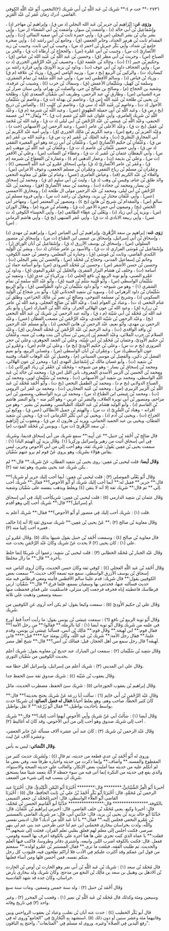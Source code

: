 ٢٧٣٦ -** خت م ٤:** شَرِيك بْن عَبد اللَّهِ بْن أَبي شَرِيك (٢)النخعي، أَبُو عَبْد اللَّهِ الكوفي القاضي. أدرك زمان عُمَر بْن عَبْد الْعَزِيزِ.

**ورَوَى عَن:** إِبْرَاهِيم بْن جرير بْن عَبد الله البجلي (د س ق) ، وإبراهيم بْن مهاجر (د) ، وإِسْمَاعِيل بْن أَبي خالد (د) ، وأشعث بْن سوار، وأشعث بْن أَبي الشعثاء (ر س) ، وأَبِي بشر بيان بْن بشر البجلي (س ق) ، وأَبِي حمزة ثابت بْن أَبي صفية الثمالي (ت) ، وأَبِي المقدام ثابت بْن هرمز الحداد، وجابر الجعفي (ق) ، وجامع بْن أَبي راشد (د) ، وأَبِي صخرة جامع بْن شداد، وأَبِي بَكْر جبريل بْن احمر (د س) ، وحبيب بْن أَبي ثابت، وحبيب بْن زيد الأَنْصارِيّ (ت س) ، وحبيب بْن أَبي عَمْرة (س) ، والحجاج بْن أرطاة (ت ق) ، والحر بن الصباح (س) ، وحريث بْن أَبي مطر (ق) ، وحسين بْن عَبد اللَّهِ بْن عُبَيد الله بْن عباس (ق) ، وحكيم بْن جبير (١) (ت) ، وخالد بْن علقمة (ق) ، وخصيف بْن عَبْد الرَّحْمَنِ الجزري (د ت س) ، وأَبِي الجحاف داود بْن أَبي عوف (ت) ، وداود بْن يزيد الأَودِيّ، وأَبِي فزارة راشد بن كيسان(د ت) ، والركين بْن الربيع (بخ د س) ، وزبيد اليامي (س ق) ، وزياد بْن علاقة (م ق) ، وزياد بْن فياض (د) ، وسالم الأفطس (مد س) ، وأَبِي عَبد اللَّهِ سَلَمَة بْن تمام الشقري، وسلمة بْن كهيل، وسُلَيْمان الأعمش (ق) ، وسماك بْن حرب (٤) ، وشبيب بْن غرقدة، وشعبة بن الحجاج (م) ، وصالح بن صالح بْن حي، والصلت بْن بهرام، وأبي سنان ضرار بْن مرة الشيباني (س) ، وطارق بْن عبد الرحمن، وطريف أبي سُفْيَان السعدي (ق) ، وطلحة بْن يحيى بْن طلحة بْن عُبَيد اللَّه (س ق) ، وعاصم بْن بهدلة (ت ق) ، وعاصم بْن سُلَيْمان الأحول (د ت) ، وعاصم بْن عُبَيد اللَّه (د سي ق) ، وغاصم بْن كليب (٤) ، والعباس بْن ذريح (بخ د س ق) ، وعَبد اللَّهِ بْن أَبي جميلة الطهوي (عس) ، وعبد اللَّه بْن شبرمة (م ق) ، وعَبْد اللَّهِ بْن شَرِيك العامري، وأَبِي علوان عَبد اللَّهِ بْن عصم (ت ق) ،** ويُقال:** ابن عصمة الحنفي، وعَبْد اللَّهِ بْن عِيسَى بْن عَبْد الرَّحْمَنِ بْن أَبي ليلى (د ت ق) ، وعَبد الله بْن مُحَمد بْن عَقِيل (بخ ت ق) ، وعَبْد الأعلى بْن عامر (عس) ، وعبد الرحمن ابن الأصبهاني (خت د) ، وعَبْد العزيز بْن رفيع (س) ، وعبد الكريم بْن مَالِك الجزري (ق) ، وأَبِي أمية عَبْد الكريم بْن أَبي المخارق البَصْرِيّ (ت) ، وعَبد المَلِك بْن عُمَير (م ت س ق) ، وعُبَيد الله بن عُمَر (تم س ق) ، وعُثْمَان بْن حكيم الأَنْصارِيّ (س) ، وعُثْمَان بْن أَبي زرعة وهو ابن المغيرة الثقفي (د س ق) ، وأَبِي حصين عُثْمَان بْن عاصم (د ت ق) ، وعُثْمَان بْن عَبد اللَّهِ بْن موهب (تم س) ، وأبي اليقظان عثمان بْن عُمَير (د ت ق) ، وعطاء بْن السائب (س) ، وعلي بْن الأقمر (ت س) ، وعلي بْن بذيمة (ت) ، وعمار الدهني (م ٤) ، وعمارة بْن القعقاع بْن شبرمة (م ق) ، وعُمَر بْن عامر الأَنْصارِيّ (د ق) ،وأبي إسحاق عَمْرو بْن عَبد اللَّهِ السبيعي (٤) ، وعِمْران بْن مسلم بْن رياح الثقفي، وعِمْران بْن مسلم الجعفي، وعوف الأعرابي (س) ، والعلاء بْن عَبْد الكريم (قد) ، وعياش العامري (عس) ، وغنام بْن طلق بْن معاوية النخعي والد طلق بْن غنام، وقيس بْن وهب (د ق) ، وليث بْن أَبي سليم (ي ق) ، ومحمد بْن إسحاق بْن يسار، ومحمد بْن جحادة (ت) ، ومحمد بْن سعد الأَنْصارِيّ (فق) ، ومحمد بْن عَبْد الرَّحْمَنِ بْن أَبي ليلى، ومحمد بْن عَبْد الرحمن مولى ال طلحة (د) ، ومخارق الأحمسي (عس) ، وأَبِي عُثْمَان مختار بْن يزيد، ومخول بْن راشد (ت س) ، وأَبِي فروة مسلم بْن سالم (س) ، والمقدام بْن شريح بْن هانئ (بخ ٤) ، ومنصور بْن المعتمر (س) ، ومهاجر أبي الْحَسَنِ (بخ) ، وميمون أبي حمزة الأَعور (ت ق) ، وهشام بْن عروة (م) ، وهلال الوزان (س) ، ويزيد بْن أَبي زياد (د) ، ويَعْلَى بْن عطاء الطائفي (م) ، وأَبِي الحسناء الكوفي (د ت عس) ، وأَبِي ربيعة الايادي (د ت ق) ، وأَبِي عُمَر المنبهي (بخ ق) ، وأَبِي هاشم الرماني (س) .

**رَوَى عَنه:** إبراهيم بن سعد الزُّهْرِيّ، وإبراهيم بْن أَبي العباس (س) ، وإبراهيم بْن مهدي (د) ، وإسحاق بْن أَبي إسرائيل، وإسحاق بن عيسى ابن الطباع (ت س) ، وإسحاق بْن منصور السلولي (س) ، وإسحاق بْن يوسف الأزرق (د ق) ، وإِسْمَاعِيل بْن أبان الوراق (ر) ، وإِسْمَاعِيل بْن مُوسَى الفزاري (د ت ق) ، والأسود بن عامر شاذان (د ت) ، وبشر بْن الْوَلِيد الكندي القاضي، وثابت بْن مُوسَى (ق) ، وجبارة بْن المغلس، وجعفر بْن حميد الكوفي، وحاتم بْن إسماعيل المدني، وحجاج بْن مُحَمَّد (س) ، والحسن بْن بشر البجلي (ت) ، وحسين بْن حسن الأشقر (س) ، وحسين بْن مُحَمَّد المروذي (س) ،وأبو أسامة حماد بْن أسامة (ت) ، وخلف بْن هشام البزار المقرئ، والخليل بْن عَمْرو البغوي (ق) ، وداود بْن عَمْرو الضبي، وأبو توبة الربيع بْن نافع الحلبي (د) ، وزكرياء بْن عدي (ق) ، وسَعِيد بْن سُلَيْمان الواسطي (س) ، وأَبُو قُتَيبة سَلْم بْن قتيبة (ق) ، وأَبُو عَبْد اللَّهِ سلمة بْن تمام الشقري (١) - وهو من شيوخه - وأَبُو داود سُلَيْمان بْن داود الطيالسي (ق) ، وأَبُو الربيع سُلَيْمان بْن داود الزهراني (د) ، وسويد بْن سَعِيد الحدثاني (ق) ، وأَبُو بدر شجاع بْن الْوَلِيد السكوني (د) ، وشريح بْن مسلمة التنوخي، وصالح بْن نصر بْن مَالِك الخزاعي، وطلق بْن غنام النخعي (د ت) ، وعباد بْن العوام (مد) ، وعَبْد اللَّهِ بْن صَالِح العجلي، وعبد الله بْن عامر بْن زرارة (ق) ، وعبد الله بْن عون الهلالي الخراز، وعَبْد اللَّهِ بْن المبارك (س) ، وأبو بكر عَبد الله بْن مُحَمَّد بْن أَبي شَيْبَة (م د ق) ، وابْنه عبد الرحمن بْن شَرِيك بْن عَبد اللَّهِ النخعي (بخ) ، وعَبْد الرحمن بْن شَيْبَة الجدي، وعَبْد الرَّحْمَنِ بْن مصعب القطان (عس) ، وعَبْد الرحمن بن مهدي، وأَبُو نعيم، عَبْد الرحمن بْن هانئ النخعي (د) ، وأَبُو مسلم عَبْد الرحمن بْن واقد الواقدي (ت) ، وعَبد الرحيم بْن عَبْد الرَّحْمَنِ بْن مُحَمَّد المحاربي (ق) ، وعَبْد السلام بْن حرب الملائي، وعَبْد المنعم بْن إدريس بْن سنان ابْن بنت وهب بْن منبه، وعُثْمَان بْن حكيم الأَودِيّ، وعثمان بْن مُحَمَّدِ بْنِ أَبي شَيْبَة، وعلي بْن الجعد الجوهري، وعلي بْن حجر المروزي (بخ م ت س) ، وعلي بْن حكيم الأَودِيّ (بخ م) ، وعلي بْن قادم (ص) ، وعَمْرو بْن عون الواسطي(د س) ، وعِمْران بْن أبان الواسطي (ص) ، وغسابن الربيع، وأبو نعيم الفضل بْن دكين، والفضل بْن موسى السيناني (م) ، وفضيل بْن عَبْد الوهاب القناد، وقتيبة بْن سَعِيد (ت) ، وأبو غسان مالك بْن إِسْمَاعِيل النهدي (ي) ، ومحرز بْن عون الهلالي، ومحمد بْن إسحاق بْن يسار - وهو من شيوخه - ومُحَمَّد بْن جَعْفَر بْن زياد الوركاني (د) ، ومحمد بْن الحسن بْن الزبير الأسدي المعروف بابن التل (س ق) ، ومحمد بْن خالد بْن عَبد اللَّهِ الواسطي، ومحمد بن سَعِيد ابن الأصبهاني (ت) ، ومحمد بْن سُلَيْمان لوين، ومحمد بْن الصباح الدولابي (بخ م د) ، ومحمد بْن الطفيل النخعي (بخ ت) ، وأَبُو أَحْمَد مُحَمَّد بْن عَبد اللَّهِ بْن الزبير الزبيري (س) ، ومحمد بْن عُبَيد المحاربي (ت) ، ومحمد بن عُمَر ابن الرومي (ت) ، ومحمد بْن عِيسَى ابن الطباع (د س) ، ومحمد بْن يزيد الواسطي، ومنصور بْن أَبي مزاحم، ومنصور بْن أَبي نويرة العلاف، والنضر بْن عربي - وهو أكبر منه - وأَبُو النضر هاشم بْن القاسم (د) ، وأبو الوليد هشام بْن عَبد المَلِك الطيالسي، وهشيم بْن بشير - وهو من أقرانه - وهناد بْن السَّرِيّ (د ت س) ، والهيثم بْن جميل الأنطاكي (عس ق) ، ووكيع بْن الجراح (ت) ، ويحيى بْن آدم (د) ، ويحيى بْن أَبي بُكَيْر الكرماني (ت ق) ، ويحيى بْن سَعِيد القطان، ويحيى بن عبد الحميد الحماني، ويزيد بْن هارون (د س ق) ، ويعقوب بْن إِبْرَاهِيم بْن سعد الزُّهْرِيّ (ت س) ، ويونس بْن مُحَمَّد المؤدب (م) .

قال صَالِح بْن أَحْمَد بْن حنبل،** عَن أَبِيهِ:** سمع شَرِيك من أبي إسحاق قديما، وشَرِيك فِي أبي إسحاق أثبت من زهير وإسرائيل وزكريا (١) .وَقَال يزيد بْن الهيثم البادا (١) : سمعت يحيى بْن مَعِين يَقُول: شَرِيك ثقة، وهو أحب إلي من أبي الأَحوص وجرير، ليس يقاس هؤلاء بشَرِيك، وهو يروي عَنْ قوم لم يرو عنهم سُفْيَان.

**وَقَال أيضا:** قلت ليحيى بْن مَعِين: روى يحيى بْن سَعِيد القطان، عَنْ شَرِيك.** قال:** لم يكن شَرِيك عند يحيى بشيءٍ، وهو ثقة ثقة (٢) .

وَقَال أَبُو يَعْلَى الموصلي (٣) : قلت ليحيى بْن مَعِين: أيما أحب إليك جرير أو شَرِيك؟** قال:** جرير.** فقيل له:** أيما أحب إليك شَرِيك أو أَبُو الأحوص؟** فقال:** شَرِيك أحب إلي.** ثم قال:** شَرِيك ثقة إلا أنه لا يتقن (٤) ويغلط ويذهب بنفسه على سُفْيَان وشعبة.

وَقَال عثمان بْن سَعِيد الدارمي (٥) : قلت ليحيى بْن مَعِين: شَرِيكأحب إليك فِي أبي إسحاق أو إسرائيل؟** قال:** شَرِيك أحب إلي وهو أقدم.

قلت (١) : شَرِيك أحب إليك فِي منصور أو أَبُو الأحوص؟** فقال:** شَرِيك أعلم به.

وَقَال معاوية بْن صالح (٢) ،** عَنْ يحيى بْن مَعِين:** شَرِيك صدوق ثقة إلا أنه إذا خالف فغيره أحب إلينا منه (٣) .

قال معاوية بْن صالح (٤) : وسمعت أَحْمَد بْن حنبل يقول شبيها بذلك (٥) .وَقَال عَمْرو بْن علي (١) : كان يحيى (٢) لا يحدث عَنْ شَرِيك وكَانَ عَبْد الرَّحْمَنِ يحدث عنه.

وَقَال عَبْد الجبار بْن مُحَمَّد الخطابي (٣) : قلت ليحيى بْن سَعِيد: زعموا أن شَرِيكا إنما خلط بأخرة.** قال:** ما زال مخلطا.

وَقَال أَحْمَد بْن عَبد اللَّهِ العجلي (٤) : كوفي ثقة وكَانَ حسن الحديث، وكَانَ أروى الناس عنه إسحاق بْن يوسف الأزرق الواسطي، سمع منه تسعة آلاف حديث،** سمعت بعض الكوفيين يقول:** قال شَرِيك: قدم علينا سالم الأفطس فأتيته ومعي قرطاس فيه مئة حديث فسألته عنها، فحدثني بها وسفيان يسمع، فلما فرغ،** قال:** سُفْيَان: ارني قرطاسك فاعطيته إياه فخرقه فرجعت إلى منزلي، فاستلقيت على قفاي فحفظت منها سبعة وتسعين وذهبت علي ثلاثة.

وَقَال علي بْن حكيم الأَودِيّ (٥) : سمعت وكيعا يقول: لم يكن أحد أروى عَنِ الكوفيين من شَرِيك.

وَقَال أَبُو توبة الربيع بْن نافع (٦) : سمعت عِيسَى بْن يونس يقول: ما رأيت أحداً قط أورع في علمه من شَرِيك.وَقَال أَبُو توبة أيضا (١) : كنا بالرملة،** فقالوا:** من رجل الأمة؟** فقال قوم:** ابن لَهِيعَة.** وَقَال قوم:** مَالِك بْن أنس، فسألنا عِيسَى بْن يونس، وقدم علينا،** فقال رجل الأمة:** شَرِيك بْن عَبد اللَّهِ، وكَانَ يومئذ حيا.**** قيل:**** فابن لَهِيعَة؟ قال رجل سمع من أهل الحجاز، قيل: فمالك بْن أنس؟** قال:** شيخ أهل مصر.

وَقَال سَعِيد بْن سُلَيْمان (٢) : سمعت ابن المبارك عند خديج بْن معاوية يقول: شَرِيك أعلم بحديث الكوفيين من سُفْيَان الثوري.

وَقَال علي ابن المديني (٣) : شَرِيك أعلم من إسرائيل، وإسرائيل أقل حظا منه.

وَقَال يعقوب بْن شَيْبَة (٤) : شَرِيك صدوق ثقة سئ الحفظ جدا.

وَقَال إبراهيم بْن يعقوب الجوزجاني (٥) : شَرِيك سئ الحفظ، مضطرب الحديث، مائل.

وَقَال عَبْد الرَّحْمَنِ بْن أَبي حَاتِم (٦) : سألت أبا زرعة عَنْ شَرِيك يحتج بحديثه؟** قال:** كَانَ كثير الخطأ، صاحب وهم، وهو يغلط أحيانا،**فقال له فضل الصائغ:** إن شَرِيكا حدث بواسط بأحاديث بواطيل،** فقال أَبُو زُرْعَة:** لا تقل بواطيل.

وَقَال أيضا (١) : سَأَلتُ أبي عَنْ شَرِيك وأَبِي الأَحوص أيهما أحب إليك؟** قال:** شَرِيك أحب إلي شَرِيك صدوق وهو أحب إلي من أبي الأَحوص، وقد كَانَ له أغاليط (٢) .

وَقَال عَبْد الرحمن بْن شَرِيك (٣) : كَانَ عند أبي عشرة آلاف مسألة عَنْ جابر الجعفي، وعشرة آلاف عَنْ ليث.

**وَقَال النَّسَائي:** ليس به بأس.

وروى له أَبُو أَحْمَد بْن عدي قطعة من حديثه، ثم قال (٤) : ولشَرِيك حديث كثير من المقطوع والمسند.** وأضاف:** وإنما ذكرت من حديثه وأخباره طرفا منه، وفي بعض ما لم أتكلم عليه من حديثه مما أمليت بعض الإنكار، والغالب على حديثه الصحة والاستواء، والذي يقع فِي حديثه من النكرة إنما أتى فيه من سوء حفظه لا أَنَّهُ يتعمد شيئا مما يستحق شَرِيك أن ينسب فيه إلى شيء من الضعف.

أخبرنا أَبُو الْعِزِّ الشَّيْبَانِيُّ،******** قال:******** أَخْبَرَنَا أَبُو اليُمْنِ الْكِنْدِيُّ، قال: أَخْبَرَنَا عبد الرحمن بْن مُحَمَّدٍ، قال: أَخْبَرَنَا أَبُو بَكْرٍ أَحْمَدُ بْنُ علي بْن ثابت الحافظ، قال (٥) : أَخْبَرَنَا القاضى أَبُو العلاء الواسطي، قال: أخبرنامُحَمَّد بْن جعفر التميمي بالكوفة،**************** قال:**************** حَدَّثَنَا أبو الْقَاسِمِ الحسن بْن مُحَمَّد، قال: أخبرنا وكيع، يعني مُحَمَّد بْن خلف القاضي، قال: أخبرني إبراهيم بْن عُثْمَانَ، قال: حَدَّثَنَا أَبُو خالد يزيد بْن يحيى بْن يزيد، قال: حَدَّثني أبي، قال: مر شَرِيك القاضي بالمستنير بْن عَمْرو النخعي فجلس إليه،** فقال:** يا أبا عَبد اللَّهِ من أدبك؟ قال: ادبتني نفسي واللَّه، ولدت بخراسان ببخارى فحملني ابن عم لنا حتى طرحني عند بني عم لي بنهر صرصر، فكنت اجلس إلى معلم لهم فعلق بقلبي تعلم القران، فجئت إلى شيخهم،** فقلت:** يا عماه الذي كنت تجري علي ها هنا أجره علي بالكوفة اعرف بها السنة وقومي، ففعل. قال: فكنت بالكوفة اضرب اللبن وابيعه، واشتري دفاتر وطروسا، فاكتب فيها العلم والحديث، ثم طلبت الفقه، فبلغت ما ترى.** فقال المستنير بْن عَمْرو لولده:** سمعتم من قول ابن عمكم وقد أكثرت عليكم فِي الأدب فلا أراكم تفلحون فيه، فليؤدب كل رجل منكم نفسه، فمن أحسن فلها ومن أساء فعليها.

قال مُحَمَّد بْن سعد (١) : شَرِيك بْن عَبد اللَّهِ بْن أَبي نمر وهو الحارث بْن أوس بْن الحارث بْن الاذهل بن وهبيل بن سعد بن مَالِك بْن النخع من مذحج. وكَانَ شَرِيك ولد ببخارى بأرض خراسان، وكَانَ جده قد شهد القادسية.

وَقَال أَحْمَد بْن حنبل (٢) : ولد سنة خمس وتسعين. ومات سنة سبع

وسبعين ومئة.وكذلك قال مُحَمَّد بْن عَبد اللَّهِ بْن نمير (١) ، وقعنب بْن المحرر (٢) ، وغير واحد (٣) فِي تاريخ وفاته.

قال أبو بَكْر الخطيب (٤) : حدث عنه أبان بْن تغلب، وعباد بْن يعقوب الرواجني وبين وفاتيهما مئة وعشر سنين أو دون ذلك (٥) .استشهد بِهِ الْبُخَارِيّ فِي "الجامع"وروى له فِي "رفع اليدين فِي الصلاة"وغيره. وروى له مسلم فِي "المتابعات"، واحتج بِهِ الباقون.